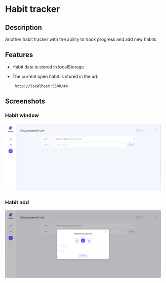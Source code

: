 # Habit tracker

## Description
Another habit tracker with the ability to track progress and add new habits.

## Features
 - Habit data is stored in localStorage. 
 - The current open habit is stored in the url:
        
        http://localhost:5500/#4

## Screenshots 

### Habit window
![Main habit window](https://github.com/ZWRKje/yet-another-habbit-tracker/raw/main/readme_files/habit.png)

### Habit add
![Main habit window](https://github.com/ZWRKje/yet-another-habbit-tracker/raw/main/readme_files/habit_add.png)
